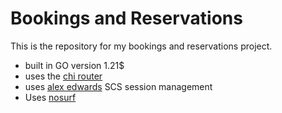 # Bookings and Reservations

This is the repository for my bookings and reservations project. 
- built in GO version 1.21$
- uses the [chi router](https://github.com/go-chi/chi)
- uses [alex edwards](https://github.com/alexedwards/scs/v2) SCS session management
- Uses [nosurf](https://github.com/justinas/nosurf)
